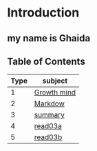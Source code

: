 # Introduction 
## my name is Ghaida


## Table of Contents

| Type     | subject  |
| ----------- | ----------- |
| 1      |[Growth mind](/Growthmindset.md)   |
| 2  |  [Markdow](/Markdown.md)       |
|    3  |[summary](/summary.md)|
|4      |[read03a](/read03a.md)|
|5|[read03b](/read03b.md)|




